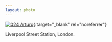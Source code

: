 ```yaml
---
layout: photo
---
```


[![024 Arturo](https://c1.staticflickr.com/1/403/19790323462_549de43d55_c.jpg)](https://www.flickr.com/photos/131440297@N08/19790323462/){:target="_blank" rel="noreferrer"}

Liverpool Street Station, London.
